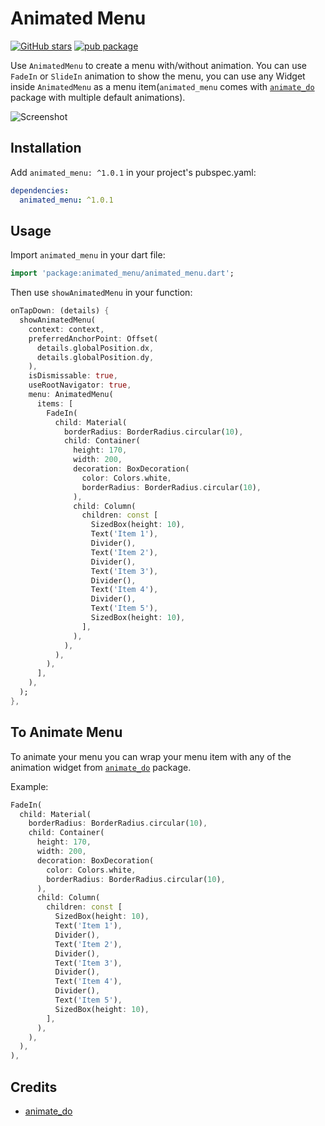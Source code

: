 # Animated Menu

[![GitHub stars](https://img.shields.io/github/stars/mantreshkhurana/animated_menu.svg?style=social)](https://github.com/mantreshkhurana/animated_menu)
[![pub package](https://img.shields.io/pub/v/animated_menu.svg)](https://pub.dartlang.org/packages/animated_menu)

Use `AnimatedMenu` to create a menu with/without animation. You can use `FadeIn` or `SlideIn` animation to show the menu, you can use any Widget inside `AnimatedMenu` as a menu item(`animated_menu` comes with [`animate_do`](https://pub.dev/packages/animate_do) package with multiple default animations).

![Screenshot](https://raw.githubusercontent.com/mantreshkhurana/animated_menu/stable/screenshots/screenshot-1.png)

## Installation

Add `animated_menu: ^1.0.1` in your project's pubspec.yaml:

```yaml
dependencies:
  animated_menu: ^1.0.1
```

## Usage

Import `animated_menu` in your dart file:

```dart
import 'package:animated_menu/animated_menu.dart';
```

Then use `showAnimatedMenu` in your function:

```dart
onTapDown: (details) {
  showAnimatedMenu(
    context: context,
    preferredAnchorPoint: Offset(
      details.globalPosition.dx,
      details.globalPosition.dy,
    ),
    isDismissable: true,
    useRootNavigator: true,
    menu: AnimatedMenu(
      items: [
        FadeIn(
          child: Material(
            borderRadius: BorderRadius.circular(10),
            child: Container(
              height: 170,
              width: 200,
              decoration: BoxDecoration(
                color: Colors.white,
                borderRadius: BorderRadius.circular(10),
              ),
              child: Column(
                children: const [
                  SizedBox(height: 10),
                  Text('Item 1'),
                  Divider(),
                  Text('Item 2'),
                  Divider(),
                  Text('Item 3'),
                  Divider(),
                  Text('Item 4'),
                  Divider(),
                  Text('Item 5'),
                  SizedBox(height: 10),
                ],
              ),
            ),
          ),
        ),
      ],
    ),
  );
},
```

## To Animate Menu

To animate your menu you can wrap your menu item with any of the animation widget from [`animate_do`](https://pub.dev/packages/animate_do) package.

Example:

```dart
FadeIn(
  child: Material(
    borderRadius: BorderRadius.circular(10),
    child: Container(
      height: 170,
      width: 200,
      decoration: BoxDecoration(
        color: Colors.white,
        borderRadius: BorderRadius.circular(10),
      ),
      child: Column(
        children: const [
          SizedBox(height: 10),
          Text('Item 1'),
          Divider(),
          Text('Item 2'),
          Divider(),
          Text('Item 3'),
          Divider(),
          Text('Item 4'),
          Divider(),
          Text('Item 5'),
          SizedBox(height: 10),
        ],
      ),
    ),
  ),
),
```

## Credits

- [animate_do](https://pub.dev/packages/animate_do)
